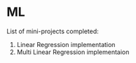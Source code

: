 # ML
 List of mini-projects completed:
 1) Linear Regression implementation
 2) Multi Linear Regression implementaion
 
